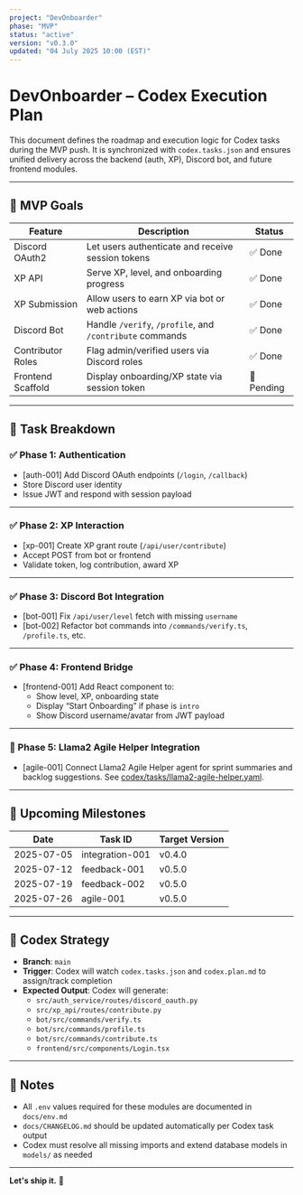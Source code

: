 ```yaml
---
project: "DevOnboarder"
phase: "MVP"
status: "active"
version: "v0.3.0"
updated: "04 July 2025 10:00 (EST)"
---
```


# DevOnboarder – Codex Execution Plan

This document defines the roadmap and execution logic for Codex tasks during the MVP push. It is synchronized with `codex.tasks.json` and ensures unified delivery across the backend (auth, XP), Discord bot, and future frontend modules.

---

## 🎯 MVP Goals

| Feature            | Description                                               | Status     |
|--------------------|-----------------------------------------------------------|------------|
| Discord OAuth2     | Let users authenticate and receive session tokens | ✅ Done |
| XP API             | Serve XP, level, and onboarding progress                  | ✅ Done     |
| XP Submission      | Allow users to earn XP via bot or web actions | ✅ Done |
| Discord Bot        | Handle `/verify`, `/profile`, and `/contribute` commands | ✅ Done |
| Contributor Roles  | Flag admin/verified users via Discord roles              | ✅ Done     |
| Frontend Scaffold  | Display onboarding/XP state via session token            | 🔧 Pending |

---

## 🧩 Task Breakdown

### ✅ Phase 1: Authentication

- [auth-001] Add Discord OAuth endpoints (`/login`, `/callback`)
- Store Discord user identity
- Issue JWT and respond with session payload

---

### ✅ Phase 2: XP Interaction

- [xp-001] Create XP grant route (`/api/user/contribute`)
- Accept POST from bot or frontend
- Validate token, log contribution, award XP

---

### ✅ Phase 3: Discord Bot Integration

- [bot-001] Fix `/api/user/level` fetch with missing `username`
- [bot-002] Refactor bot commands into `/commands/verify.ts`, `/profile.ts`, etc.

---

### ✅ Phase 4: Frontend Bridge

- [frontend-001] Add React component to:
  - Show level, XP, onboarding state
  - Display “Start Onboarding” if phase is `intro`
  - Show Discord username/avatar from JWT payload

---

### 🚧 Phase 5: Llama2 Agile Helper Integration

- [agile-001] Connect Llama2 Agile Helper agent for sprint summaries and backlog suggestions. See [codex/tasks/llama2-agile-helper.yaml](codex/tasks/llama2-agile-helper.yaml).

---

## 📆 Upcoming Milestones

| Date       | Task ID         | Target Version |
| ---------- | --------------- | -------------- |
| 2025-07-05 | integration-001 | v0.4.0 |
| 2025-07-12 | feedback-001    | v0.5.0 |
| 2025-07-19 | feedback-002    | v0.5.0 |
| 2025-07-26 | agile-001       | v0.5.0 |

---

## 🧠 Codex Strategy

- **Branch**: `main`
- **Trigger**: Codex will watch `codex.tasks.json` and `codex.plan.md` to assign/track completion
- **Expected Output**: Codex will generate:
  - `src/auth_service/routes/discord_oauth.py`
  - `src/xp_api/routes/contribute.py`
  - `bot/src/commands/verify.ts`
  - `bot/src/commands/profile.ts`
  - `bot/src/commands/contribute.ts`
  - `frontend/src/components/Login.tsx`

---

## 📌 Notes

- All `.env` values required for these modules are documented in `docs/env.md`
- `docs/CHANGELOG.md` should be updated automatically per Codex task output
- Codex must resolve all missing imports and extend database models in `models/` as needed

---

**Let's ship it.** 🚀
